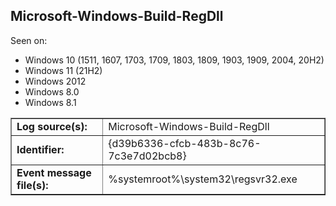 ## Microsoft-Windows-Build-RegDll

Seen on:
* Windows 10 (1511, 1607, 1703, 1709, 1803, 1809, 1903, 1909, 2004, 20H2)
* Windows 11 (21H2)
* Windows 2012
* Windows 8.0
* Windows 8.1

<table border="1" class="docutils">
  <tbody>
    <tr>
      <td><b>Log source(s):</b></td>
      <td>Microsoft-Windows-Build-RegDll</td>
    </tr>
    <tr>
      <td><b>Identifier:</b></td>
      <td>{d39b6336-cfcb-483b-8c76-7c3e7d02bcb8}</td>
    </tr>
    <tr>
      <td><b>Event message file(s):</b></td>
      <td>%systemroot%\system32\regsvr32.exe</td>
    </tr>
  </tbody>
</table>

&nbsp;

